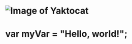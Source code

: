# 
#
# ![Image of Yaktocat](https://octodex.github.com/images/yaktocat.png)
# var myVar = "Hello, world!";
# 
